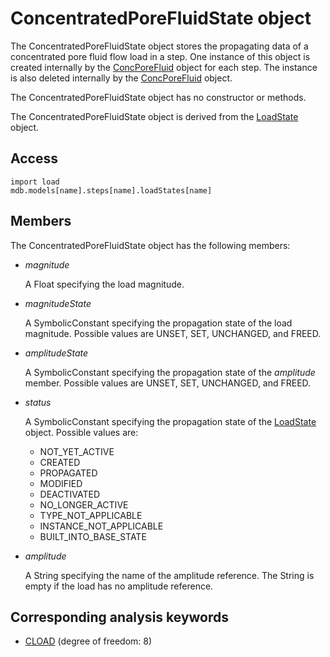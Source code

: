 # ConcentratedPoreFluidState object

The ConcentratedPoreFluidState object stores the propagating data of a concentrated pore fluid flow load in a step. One instance of this object is created internally by the [ConcPoreFluid](https://help.3ds.com/2022/english/DSSIMULIA_Established/SIMACAEKERRefMap/simaker-c-concporefluidpyc.htm?ContextScope=all) object for each step. The instance is also deleted internally by the [ConcPoreFluid](https://help.3ds.com/2022/english/DSSIMULIA_Established/SIMACAEKERRefMap/simaker-c-concporefluidpyc.htm?ContextScope=all) object.

The ConcentratedPoreFluidState object has no constructor or methods.

The ConcentratedPoreFluidState object is derived from the [LoadState](https://help.3ds.com/2022/english/DSSIMULIA_Established/SIMACAEKERRefMap/simaker-c-loadstatepyc.htm?ContextScope=all) object.

## Access

```
import load
mdb.models[name].steps[name].loadStates[name]
```

## Members

The ConcentratedPoreFluidState object has the following members:

- *magnitude*

  A Float specifying the load magnitude.

- *magnitudeState*

  A SymbolicConstant specifying the propagation state of the load magnitude. Possible values are UNSET, SET, UNCHANGED, and FREED.

- *amplitudeState*

  A SymbolicConstant specifying the propagation state of the *amplitude* member. Possible values are UNSET, SET, UNCHANGED, and FREED.

- *status*

  A SymbolicConstant specifying the propagation state of the [LoadState](https://help.3ds.com/2022/english/DSSIMULIA_Established/SIMACAEKERRefMap/simaker-c-loadstatepyc.htm?ContextScope=all) object. Possible values are:

  - NOT_YET_ACTIVE
  - CREATED
  - PROPAGATED
  - MODIFIED
  - DEACTIVATED
  - NO_LONGER_ACTIVE
  - TYPE_NOT_APPLICABLE
  - INSTANCE_NOT_APPLICABLE
  - BUILT_INTO_BASE_STATE

- *amplitude*

  A String specifying the name of the amplitude reference. The String is empty if the load has no amplitude reference.



## Corresponding analysis keywords

- [CLOAD](https://help.3ds.com/2022/english/DSSIMULIA_Established/SIMACAEKEYRefMap/simakey-r-cload.htm?ContextScope=all#simakey-r-cload) (degree of freedom: 8)